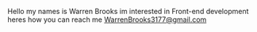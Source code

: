 Hello my names is Warren Brooks im interested in Front-end development heres how you can reach me WarrenBrooks3177@gmail.com
